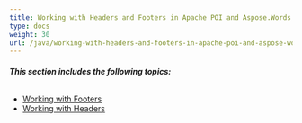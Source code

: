 ```yaml
---
title: Working with Headers and Footers in Apache POI and Aspose.Words
type: docs
weight: 30
url: /java/working-with-headers-and-footers-in-apache-poi-and-aspose-words/
---
```


###### **This section includes the following topics:**
- [Working with Footers](https://docs.aspose.com/words/java/working-with-footers/)
- [Working with Headers](https://docs.aspose.com/words/java/working-with-headers/)
